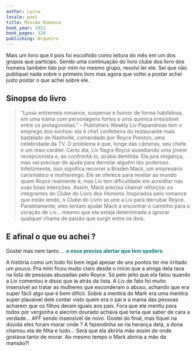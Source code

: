 ```yaml
---
author: Lyssa
locale: post
title: Missão Romance
book_year: 2022
book_pages: 320
publishing: Arqueiro
---
```


Mais um livro que li pois foi escolhido como leitura do mês em um dos grupos que participo. Sendo uma continuação do livro clube dos livro dos homens também lido por mim no mesmo grupo, resolvi ler ele. Sei que não publiquei nada sobre o primeiro livro mas agora que voltei a postar achei justo postar o que achei sobre ele.

## Sinopse do livro

>“Lyssa entremeia romance, suspense e humor de forma habilidosa, em uma trama com personagens fortes e uma química irresistível entre os protagonistas.” – Publishers Weekly
>Liv Papandreas tem o emprego dos sonhos: ela é chef confeiteira do restaurante mais badalado de Nashville, comandado por Royce Preston, uma celebridade da TV. O problema é que, longe das câmeras, seu chefe é um mau-caráter.
>Certo dia, Liv flagra Royce assediando uma jovem recepcionista e, ao confrontá-lo, acaba demitida. Ela jura vingança, mas vai precisar de ajuda para derrotar alguém tão poderoso.
>Infelizmente, isso significa recorrer a Braden Mack, um empresário carismático e mulherengo. Ele se oferece para revelar ao mundo quem Royce realmente é, mas Liv tem dificuldade em acreditar nas suas boas intenções. Assim, Mack precisa chamar reforços: os integrantes do Clube do Livro dos Homens.
>Inspirados pelo romance que estão lendo, o Clube do Livro se une a Liv para derrubar Royce. Paralelamente, eles tentam ajudar Mack a encontrar o caminho para o coração de Liv... mesmo que ela esteja determinada a ignorar qualquer chama de paixão que surgir entre os dois.

## E afinal o que eu achei ?

Gostei mas nem tanto.... <strong style="color: teal;">e esse preciso alertar que tem spoilers</strong>


A história como um todo foi bem legal apesar de uns pontos ter me irritado um pouco. Pra mim ficou muito claro desde o início que a amiga dela tava na lista de pessoas abusadas pelo Royce. Só pelo jeito que ela falou quando a Liv comentou e disse que ia atrás da lista. A Liv de fato foi muito insensível ao tratar as mulheres que esconderam o abuso, achando que era super fácil algo que é bem difícil. Sobre a mentira do Mark era uma mentira super plausível dele contar visto quem era o pai e a mania das pessoas acharem que os filhos deram iguais aos pais. Fora que ele mentiu para todos por vergonha e alecrim dourado achava que teria que saber de cara a verdade... AFF sendo insensível de novo. Gostei do final, mas fiquei na dúvida eles foram morar onde ? A fazendinha se
ria herança dela, a dona chamou ela de filha e tudo... Será que ela abriria mão assim de onde gostava tanto de morar. Ao mesmo tempo o Mark abriria a mão da mansão?!
